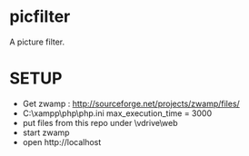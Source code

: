 picfilter
=========

A picture filter.

SETUP
=====
* Get zwamp : http://sourceforge.net/projects/zwamp/files/ 
* C:\xampp\php\php.ini max_execution_time = 3000
* put files from this repo under \vdrive\web
* start zwamp
* open http://localhost
